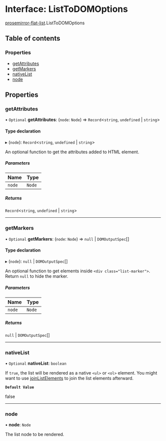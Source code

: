# Interface: ListToDOMOptions

[prosemirror-flat-list](../modules/prosemirror_flat_list.md).ListToDOMOptions

## Table of contents

### Properties

- [getAttributes](prosemirror_flat_list.ListToDOMOptions.md#getattributes)
- [getMarkers](prosemirror_flat_list.ListToDOMOptions.md#getmarkers)
- [nativeList](prosemirror_flat_list.ListToDOMOptions.md#nativelist)
- [node](prosemirror_flat_list.ListToDOMOptions.md#node)

## Properties

### getAttributes

• `Optional` **getAttributes**: (`node`: `Node`) => `Record`<`string`, `undefined` \| `string`\>

#### Type declaration

▸ (`node`): `Record`<`string`, `undefined` \| `string`\>

An optional function to get the attributes added to HTML element.

##### Parameters

| Name | Type |
| :------ | :------ |
| `node` | `Node` |

##### Returns

`Record`<`string`, `undefined` \| `string`\>

___

### getMarkers

• `Optional` **getMarkers**: (`node`: `Node`) => ``null`` \| `DOMOutputSpec`[]

#### Type declaration

▸ (`node`): ``null`` \| `DOMOutputSpec`[]

An optional function to get elements inside `<div class="list-marker">`.
Return `null` to hide the marker.

##### Parameters

| Name | Type |
| :------ | :------ |
| `node` | `Node` |

##### Returns

``null`` \| `DOMOutputSpec`[]

___

### nativeList

• `Optional` **nativeList**: `boolean`

If `true`, the list will be rendered as a native `<ul>` or `<ol>` element.
You might want to use [joinListElements](../modules/prosemirror_flat_list.md#joinlistelements) to join the list elements
afterward.

**`Default Value`**

false

___

### node

• **node**: `Node`

The list node to be rendered.
